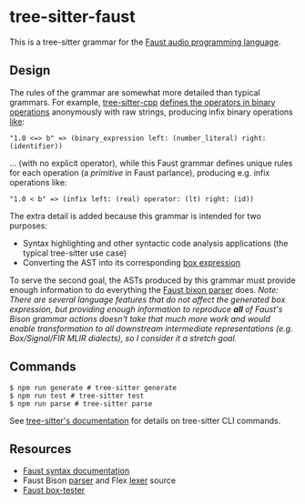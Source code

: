 # tree-sitter-faust

This is a tree-sitter grammar for the [Faust audio programming language](https://faustdoc.grame.fr/manual/syntax/).

## Design

The rules of the grammar are somewhat more detailed than typical grammars.
For example, [tree-sitter-cpp](https://github.com/tree-sitter/tree-sitter-cpp/blob/master/grammar.js) [defines the operators in binary operations](https://github.com/tree-sitter/tree-sitter-cpp/blob/4ca37be8e70e5a40ae95688bec56b886ba945888/grammar.js#L1143-L1151) anonymously with raw strings, producing infix binary operations [like](https://github.com/tree-sitter/tree-sitter-cpp/blob/4ca37be8e70e5a40ae95688bec56b886ba945888/test/corpus/expressions.txt#L827-L1238):
```
"1.0 <=> b" => (binary_expression left: (number_literal) right: (identifier))
```

... (with no explicit operator), while this Faust grammar defines unique rules for each operation (a _primitive_ in Faust parlance), producing e.g. infix operations like:
```
"1.0 < b" => (infix left: (real) operator: (lt) right: (id))
```

The extra detail is added because this grammar is intended for two purposes:
- Syntax highlighting and other syntactic code analysis applications (the typical tree-sitter use case)
- Converting the AST into its corresponding [box expression](https://faustdoc.grame.fr/tutorials/box-api/)

To serve the second goal, the ASTs produced by this grammar must provide enough information to do everything the [Faust bixon parser](https://github.com/grame-cncm/faust/blob/master-dev/compiler/parser/faustparser.y) does.
_Note: There are several language features that _do not_ affect the generated box expression, but providing enough information to reproduce **all** of Faust's Bison grammar actions doesn't take that much more work and would enable transformation to all downstream intermediate representations (e.g. Box/Signal/FIR MLIR dialects), so I consider it a stretch goal._

## Commands

```shell
$ npm run generate # tree-sitter generate
$ npm run test # tree-sitter test
$ npm run parse # tree-sitter parse
```

See [tree-sitter's documentation](https://tree-sitter.github.io/tree-sitter/creating-parsers#tool-overview) for details on tree-sitter CLI commands.

## Resources

- [Faust syntax documentation](https://faustdoc.grame.fr/manual/syntax/)
- Faust Bison [parser](https://github.com/grame-cncm/faust/blob/master-dev/compiler/parser/faustparser.y) and Flex [lexer](https://github.com/grame-cncm/faust/blob/master-dev/compiler/parser/faustlexer.l) source
- [Faust box-tester](https://github.com/grame-cncm/faust/blob/master-dev/tools/benchmark/box-tester.cpp)
